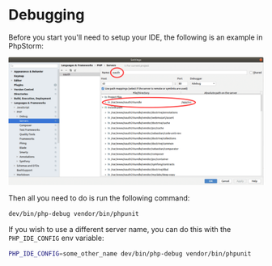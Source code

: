 # Debugging

Before you start you'll need to setup your IDE, the following is an example in PhpStorm:

![PhpStorm XDebug](resources/phpstorm-xdebug.png)

Then all you need to do is run the following command:

```sh
dev/bin/php-debug vendor/bin/phpunit
```

If you wish to use a different server name, you can do this with the
`PHP_IDE_CONFIG` env variable:

```sh
PHP_IDE_CONFIG=some_other_name dev/bin/php-debug vendor/bin/phpunit
```
